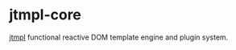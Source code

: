 # jtmpl-core

[jtmpl](https://github.com/atmin/jtmpl) functional reactive DOM template engine and plugin system.